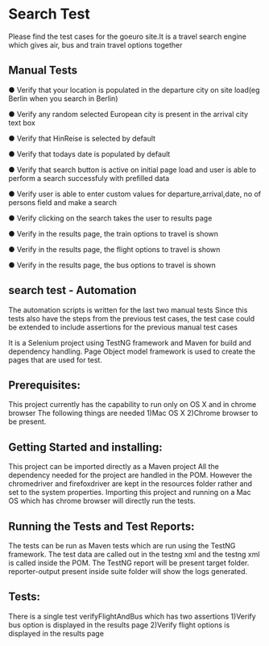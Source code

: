 # Search Test
Please find the test cases for the goeuro site.It is a travel search engine which gives air, bus and train travel options together

## Manual Tests

● Verify that your location is populated in the departure city on site load(eg Berlin when you search in Berlin)

● Verify any random selected European city is present in the arrival city text box

● Verify that HinReise is selected by default

● Verify that todays date is populated by default

● Verify that search button is active on initial page load and user is able to perform a search successfuly with prefilled data

● Verify user is able to enter custom values for departure,arrival,date, no of persons field and make a search

● Verify clicking on the search takes the user to results page 

● Verify in the results page, the train options to travel is shown

● Verify in the results page, the flight options to travel is shown

● Verify in the results page, the bus options to travel is shown


## search test - Automation
The automation scripts is written for the last two manual tests
Since this tests also have the steps from the previous test cases, the test case could be extended to include assertions 
for the previous manual test cases

It is a Selenium project using TestNG framework and Maven for build and dependency handling. 
Page Object model framework is used to create the pages that are used for test.

## Prerequisites:

This project currently has the capability to run only on OS X and in chrome browser 
The following things are needed 1)Mac OS X 2)Chrome browser to be present.

## Getting Started and installing:

This project can be imported directly as a Maven project All the dependency needed for the project are handled in the POM. 
However the chromedriver and firefoxdriver are kept in the resources folder rather and set to the system properties.
Importing this project and running on a Mac OS which has chrome browser will directly run the tests.

## Running the Tests and Test Reports:

The tests can be run as Maven tests which are run using the TestNG framework.
The test data are called out in the testng xml and the testng xml is called inside the POM.
The TestNG report will be present target folder. reporter-output present inside suite folder will show the logs generated.

## Tests:

There is a single test verifyFlightAndBus which has two assertions
1)Verify bus option is displayed in the results page
2)Verify flight options is displayed in the results page

